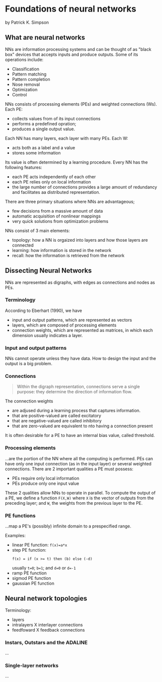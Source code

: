 Foundations of neural networks
==============================

by Patrick K. Simpson

What are neural networks
------------------------

NNs are information processing systems and can be thought of as "black box" devices that accepts inputs and produce outputs. Some of its operations include:

* Classification
* Pattern matching
* Pattern completion
* Nose removal
* Optimization
* Control

NNs consists of processing elements (PEs) and weighted connections (Ws). Each PE:

* collects values from of its input connections
* performs a predefined opration;
* produces a single output value. 

Each NN has many layers, each layer with many PEs. Each W:

* acts both as a label and a value
* stores some information

Its value is often determined by a learning procedure. Every NN has the following features:

* each PE acts independently of each other
* each PE relies only on local information
* the large number of connections provides a large amount of redundancy and facilitates aa distributed representation.

There are three primary situations where NNs are advantageous;

* few decisions from a massive amount of data
* automatic acquisition of nonlinear mappings
* very quick solutions from optimization problems

NNs consist of 3 main elements:

* topology: how a NN is orgaized into layers and how those layers are connected
* learning: how information is stored in the network
* recall: how the information is retrieved from the network

Dissecting Neural Networks
--------------------------

NNs are represented as digraphs, with edges as connections and nodes as PEs. 

### Terminology

According to Eberhart (1990), we have 

* input and output patterns, which are represented as vectors
* layers, which are composed of processing elements
* connection weights, which are represented as matrices, in which each dimension usually indicates a layer.

### Input and output patterns

NNs cannot operate unless they have data. How to design the input and the output is a big problem.

### Connections

> Within the digraph representation, connections serve a single purpose: they determine the direction of information flow.

The connection weights 

* are adjused during a learning process that captures information. 
* that are positive-valued are called excitatory
* that are negative-valued are called inhibitory
* that are zero-valued are equivalent to nto having a connection present

It is often desirable for a PE to have an internal bias value, called threshold. 

### Processing elements

...are the portion of the NN where all the computing is performed. PEs can have only one input connection (as in the input layer) or several weighted connections. There are 2 important qualities a PE must possess:

* PEs require only local information
* PEs produce only one input value

These 2 qualities allow NNs to operate in parallel. To compute the output of a PE, we define a function `F(X,W)` where `X` is the vector of outputs from the preceding layer; and `W`, the weights from the previous layer to the PE. 

### PE functions

...map a PE's (possibly) infinite domain to a prespecified range. 

Examples:

* linear PE function: `f(x)=a*x` 
* step PE function:
  ```
  f(x) = if (x >= t) then (b) else (-d)
  ```
  usually `t=0`; `b=1`; and `d=0` or `d=-1`
* ramp PE function
* sigmod PE function
* gaussian PE function

Neural network topologies
-------------------------

Terminology:

* layers
* intralayers X interlayer connections
* feedfoward X feedback connections

### Instars, Outstars and the ADALINE

...

### Single-layer networks

...